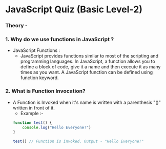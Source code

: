 # JavaScript Quiz (Basic Level-2)

### Theory -

### 1. Why do we use functions in JavaScript ?

* JavaScript Functions : 
  * JavaScript provides functions similar to most of the scripting and programming languages. In JavaScript, a function allows you to define a block of code, give it a name and then execute it as many times as you want. A JavaScript function can be defined using function keyword.

### 2. What is Function Invocation?

* A Function is Invoked when it's name is written with a parenthesis "()" written in front of it. 
   * Example :-
   ```js
   function test() {
       console.log("Hello Everyone!")
   }
   
   test() // Function is invoked. Output - "Hello Everyone!"
   ```
